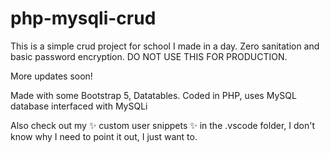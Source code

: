 # php-mysqli-crud

This is a simple crud project for school I made in a day. Zero sanitation and basic password encryption.
DO NOT USE THIS FOR PRODUCTION.

More updates soon!

Made with some Bootstrap 5, Datatables.
Coded in PHP, uses MySQL database interfaced with MySQLi

Also check out my ✨ custom user snippets ✨ in the .vscode folder, I don't know why I need to point it out, I just want to.
